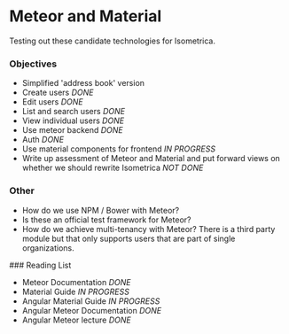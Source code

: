 # Meteor and Material

Testing out these candidate technologies for Isometrica.

### Objectives

- Simplified 'address book' version
- Create users _DONE_
- Edit users _DONE_
- List and search users _DONE_
- View individual users _DONE_
- Use meteor backend _DONE_
- Auth _DONE_
- Use material components for frontend _IN PROGRESS_
- Write up assessment of Meteor and Material and put forward views on whether we should rewrite Isometrica _NOT DONE_

### Other

- How do we use NPM / Bower with Meteor?
- Is these an official test framework for Meteor?
- How do we achieve multi-tenancy with Meteor? There is a third party module but that only supports users that are part of single organizations.


### Reading List

- Meteor Documentation _DONE_
- Material Guide _IN PROGRESS_
- Angular Material Guide _IN PROGRESS_
- Angular Meteor Documentation _DONE_
- Angular Meteor lecture _DONE_
